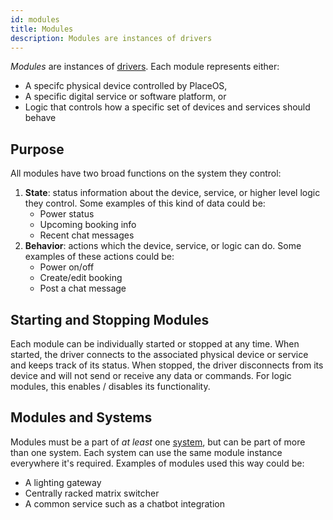 ```yaml
---
id: modules
title: Modules
description: Modules are instances of drivers
---
```


<!-- # Modules -->

*Modules* are instances of [drivers](drivers.md).
Each module represents either:
- A specifc physical device controlled by PlaceOS,
- A specific digital service or software platform, or
- Logic that controls how a specific set of devices and services should behave

<!-- images pending asset folder or mermaid.js -->
<!-- ![Modules are instances of drivers.](../.gitbook/assets/concepts-modules.svg) -->

## Purpose

All modules have two broad functions on the system they control:

1. **State**: status information about the device, service, or higher level logic they control. 
Some examples of this kind of data could be:
   - Power status
   - Upcoming booking info
   - Recent chat messages
1. **Behavior**: actions which the device, service, or logic can do.
Some examples of these actions could be:
   - Power on/off
   - Create/edit booking
   - Post a chat message

## Starting and Stopping Modules

Each module can be individually started or stopped at any time.
When started, the driver connects to the associated physical device or service and keeps track of its status.
When stopped, the driver disconnects from its device and will not send or receive any data or commands.
For logic modules, this enables / disables its functionality.

## Modules and Systems

Modules must be a part of *at least* one [system](systems.md), but can be part of more than one system. 
Each system can use the same module instance everywhere it's required.
Examples of modules used this way could be:
- A lighting gateway
- Centrally racked matrix switcher
- A common service such as a chatbot integration
 

